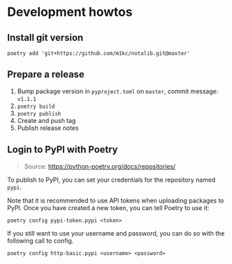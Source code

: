 # Development howtos

## Install git version

```
poetry add 'git+https://github.com/m1kc/notalib.git@master'
```

## Prepare a release

1. Bump package version in `pyproject.toml` on `master`, commit message: `v1.1.1`
2. `poetry build`
3. `poetry publish`
4. Create and push tag
5. Publish release notes

## Login to PyPI with Poetry

> Source: https://python-poetry.org/docs/repositories/

To publish to PyPI, you can set your credentials for the repository named `pypi`.

Note that it is recommended to use API tokens when uploading packages to PyPI. Once you have created a new token, you can tell Poetry to use it:

```
poetry config pypi-token.pypi <token>
```

If you still want to use your username and password, you can do so with the following call to config.

```
poetry config http-basic.pypi <username> <password>
```
